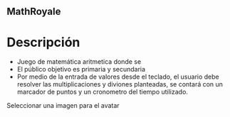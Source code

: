 ## MathRoyale

# Descripción
- Juego de matemática aritmetica donde se 
- El público objetivo es primaria y secundaria
- Por medio de la entrada de valores desde el teclado, el usuario debe resolver las multiplicaciones y diviones planteadas, se contará con un marcador de puntos y un cronometro del tiempo utilizado.

Seleccionar una imagen para el avatar
